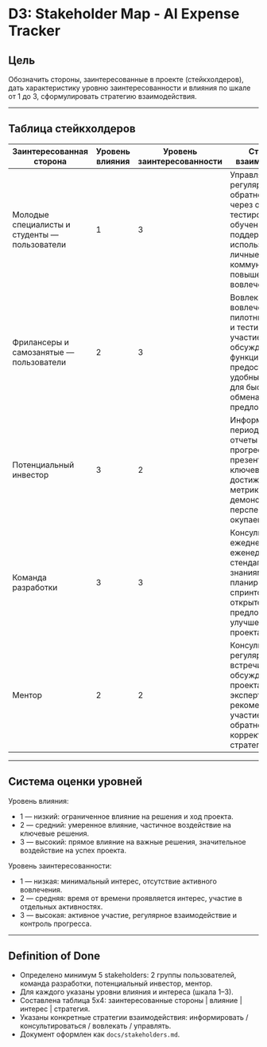 # D3: Stakeholder Map - AI Expense Tracker

## Цель
Обозначить стороны, заинтересованные в проекте (стейкхолдеров), дать характеристику уровню заинтересованности и влияния по шкале от 1 до 3, сформулировать стратегию взаимодействия.

---

## Таблица стейкхолдеров

| Заинтересованная сторона                     | Уровень влияния | Уровень заинтересованности | Стратегия взаимодействия                                                                                                                                                     |
|----------------------------------------------|-----------------|----------------------------|------------------------------------------------------------------------------------------------------------------------------------------------------------------------------|
| Молодые специалисты и студенты — пользователи | 1               | 3                          | Управлять: регулярный сбор обратной связи через опросы и тестирования; обучение и поддержка в использовании; личные коммуникации для повышения вовлеченности.            |
| Фрилансеры и самозанятые — пользователи       | 2               | 3                          | Вовлекать: вовлечение в пилотные проекты и тестирование; участие в обсуждении функционала; предоставление удобных каналов для быстрого обмена опытом и предложениями.   |
| Потенциальный инвестор                        | 3               | 2                          | Информировать: периодические отчеты о прогрессе; презентации ключевых достижений и метрик; демонстрация перспектив роста и окупаемости.                                |
| Команда разработки                            | 3               | 3                          | Консультироваться: ежедневные/еженедельные стендапы; обмен знаниями и планированием спринтов; открытость к предложениям по улучшению проекта.                           |
| Ментор                                        | 2               | 2                          | Консультироваться: регулярные встречи для обсуждения хода проекта; получение экспертных рекомендаций; участие в анализе обратной связи и корректировке стратегии.        |

---

## Система оценки уровней

Уровень влияния:
- 1 — низкий: ограниченное влияние на решения и ход проекта.  
- 2 — средний: умеренное влияние, частичное воздействие на ключевые решения.  
- 3 — высокий: прямое влияние на важные решения, значительное воздействие на успех проекта.  

Уровень заинтересованности:
- 1 — низкая: минимальный интерес, отсутствие активного вовлечения.  
- 2 — средняя: время от времени проявляется интерес, участие в отдельных активностях.  
- 3 — высокая: активное участие, регулярное взаимодействие и контроль прогресса.  

---

## Definition of Done

- Определено минимум 5 stakeholders: 2 группы пользователей, команда разработки, потенциальный инвестор, ментор.  
- Для каждого указаны уровни влияния и интереса (шкала 1–3).  
- Составлена таблица 5x4: заинтересованные стороны | влияние | интерес | стратегия.  
- Указаны конкретные стратегии взаимодействия: информировать / консультироваться / вовлекать / управлять.  
- Документ оформлен как `docs/stakeholders.md`.
